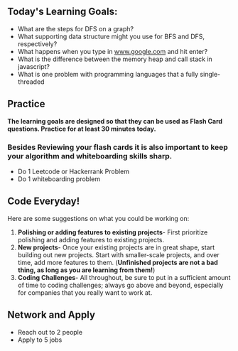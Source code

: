 
## Today's Learning Goals:

- What are the steps for DFS on a graph? 
- What supporting data structure might you use for BFS and DFS, respectively?
- What happens when you type in www.google.com and hit enter?
- What is the difference between the memory heap and call stack in javascript?
- What is one problem with programming languages that a fully single-threaded

## Practice

**The learning goals are designed so that they can be used as Flash Card questions. Practice for at least 30 minutes today.**

### Besides Reviewing your flash cards it is also important to keep your algorithm and whiteboarding skills sharp. 
* Do 1 Leetcode or Hackerrank Problem
* Do 1 whiteboarding problem

## Code Everyday!

Here are some suggestions on what you could be working on:

1. **Polishing or adding features to existing projects**- First prioritize polishing and adding features to existing projects.
1. **New projects**- Once your existing projects are in great shape, start building out new projects. Start with smaller-scale projects, and over time, add more features to them. (**Unfinished projects are not a bad thing, as long as you are learning from them!**)
1. **Coding Challenges**- All throughout, be sure to put in a sufficient amount of time to coding challenges; always go above and beyond, especially for companies that you really want to work at.

## Network and Apply

* Reach out to 2 people
* Apply to 5 jobs